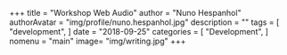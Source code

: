 +++
title = "Workshop Web Audio"
author = "Nuno Hespanhol"
authorAvatar = "img/profile/nuno.hespanhol.jpg"
description = ""
tags = [
    "development",
]
date = "2018-09-25"
categories = [
    "Development",
]
nomenu = "main"
image= "img/writing.jpg"
+++
